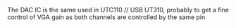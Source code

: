The DAC IC is the same used in UTC110 // USB UT310, probably to get a fine control of VGA gain as both channels are controlled by the same pin
